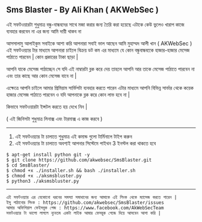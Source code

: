 Sms Blaster - By Ali Khan ( AKWebSec )
--

এই সফটওয়ারটা শুধুমাত্র বন্ধু-বান্ধবদের সাথে মজা করার জন্য তৈরি করা হয়েছে এটাকে কেউ ভুলেও খারাপ কাজে ব্যবহার করবেন না এর জন্য আমি দায়ী থাকব না

আসসালামু আলাইকুম সবাইকে আশা করি আপনারা সবাই ভাল আছেন আমি মুহাম্মদ আলী খান ( AKWebSec ) এই সফটওয়্যার টার মাধ্যমে আপনারা চাইলে বিক্রয় ডট কম এর মাধ্যমে যে কোন বন্ধুবান্ধবকেে হাজার-হাজার মেসেজ পাঠাতে পারবেন | কোন প্রকারের টাকা ছাড়া | 

আপনি যাকে মেসেজ পাঠাচ্ছেন সে যদি এই নাম্বারটা ব্লক করে দেয় তাহলে আপনি আর তাকে মেসেজ পাঠাতে পারবেন না এবং তার কাছে আর কোন মেসেজ যাবে না |

এক্ষেত্রে আপনি চাইলে আমার প্রিমিয়াম সার্ভিসটা ব্যবহার করতে পারেন এটার মাধ্যমে আপনি বিভিন্ন সার্ভার থেকে কয়েক হাজার মেসেজ পাঠাতে পারবেন ও যদি আপনাকে ব্লক করে কোন লাভ হবে না |

কিভাবে সফটওয়ারটা ইন্সটল করতে হয় দেখে নিন |

( এই জিনিসটা শুধুমাত্র লিনাক্স এবং টারমাক্স এ কাজ করবে  )

--------------------------------------------------------
1) এই সফটওয়্যার টা চালাতে শুধুমাত্র এই কমান্ড গুলো টার্মিনালে টাইপ করুন
2) এই সফটওয়্যার টা চালাতে অবশ্যই আপনার সিস্টেমে পাইথন 3 ইনস্টল করা থাকতে হবে
```
$ apt-get install python git -y
$ git clone https://github.com/akwebsec/SmsBlaster.git 
$ cd SmsBlaster/ 
$ chmod +x ./installer.sh && bash ./installer.sh
$ chmod +x ./aksmsbluster.py
$ python3 ./aksmsbluster.py
```
--------------------------------------------------------

```
এই সফটওয়্যার এর যেকোনো ধরনের সমস্যা সমাধানের জন্য আমাকে এই লিংক থেকে ম্যাসেজ করতে পারেন |
ইসু পাঠানোর লিংক : https://github.com/akwebsec/SmsBlaster/issues
আমার অফিশিয়াল ফেইসবুক পেজ : https://www.facebook.com/AkWebSecTeam
সফটওয়্যার টা ভালো লাগলে ন্যূনতম একটা লাইক আমার ফেসবুক পেজে দিয়ে আসবেন আশা করি |
```

